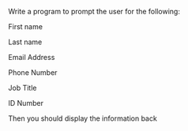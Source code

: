 Write a program to prompt the user for the following:

First name

Last name

Email Address

Phone Number

Job Title

ID Number

Then you should display the information back
